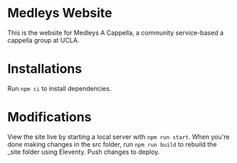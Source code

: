 # Medleys Website

This is the website for Medleys A Cappella, a community service-based a cappella group at UCLA.

# Installations

Run `npm ci` to install dependencies.

# Modifications

View the site live by starting a local server with `npm run start`. When you're done making changes in the src folder, run `npm run build` to rebuild the _site folder using Eleventy. Push changes to deploy.